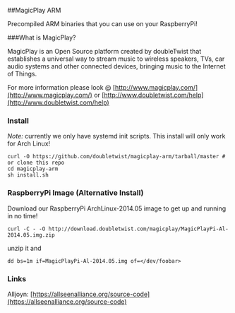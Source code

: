 ##MagicPlay ARM

Precompiled ARM binaries that you can use on your RaspberryPi!

###What is MagicPlay?

MagicPlay is an Open Source platform created by doubleTwist that establishes a universal way to stream music to wireless speakers, TVs, car audio systems and other connected devices, bringing music to the Internet of Things.

For more information please look @ [http://www.magicplay.com/](http://www.magicplay.com/) or [http://www.doubletwist.com/help](http://www.doubletwist.com/help)


### Install

*Note:* currently we only have systemd init scripts. This install will only work for Arch Linux!

```
curl -O https://github.com/doubletwist/magicplay-arm/tarball/master # or clone this repo
cd magicplay-arm
sh install.sh
```

### RaspberryPi Image (Alternative Install)

Download our RaspberryPi ArchLinux-2014.05 image to get up and running in no time!

```
curl -C - -O http://download.doubletwist.com/magicplay/MagicPlayPi-Al-2014.05.img.zip
```

unzip it and

```
dd bs=1m if=MagicPlayPi-Al-2014.05.img of=</dev/foobar>
```


### Links

Alljoyn: [https://allseenalliance.org/source-code](https://allseenalliance.org/source-code)


